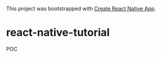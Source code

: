 This project was bootstrapped with [Create React Native App](https://github.com/react-community/create-react-native-app).

# react-native-tutorial

POC
